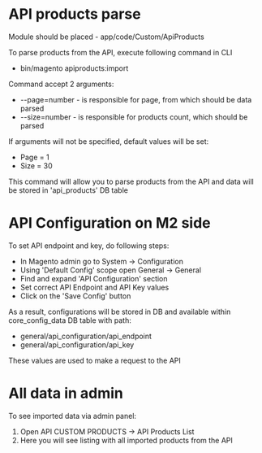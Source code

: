 # API products parse
Module should be placed - app/code/Custom/ApiProducts

To parse products from the API, execute following command in CLI
- bin/magento apiproducts:import

Command accept 2 arguments:
- --page=number - is responsible for page, from which should be data parsed
- --size=number - is responsible for products count, which should be parsed

If arguments will not be specified, default values will be set:
- Page = 1
- Size = 30

This command will allow you to parse products from the API and data will be stored in 'api_products' DB table

# API Configuration on M2 side
To set API endpoint and key, do following steps:
- In Magento admin go to System -> Configuration
- Using 'Default Config' scope open General -> General
- Find and expand 'API Configuration' section
- Set correct API Endpoint and API Key values
- Click on the 'Save Config' button

As a result, configurations will be stored in DB and available within core_config_data DB table with path:
- general/api_configuration/api_endpoint
- general/api_configuration/api_key

These values are used to make a request to the API

# All data in admin
To see imported data via admin panel:
1. Open API CUSTOM PRODUCTS -> API Products List
2. Here you will see listing with all imported products from the API
